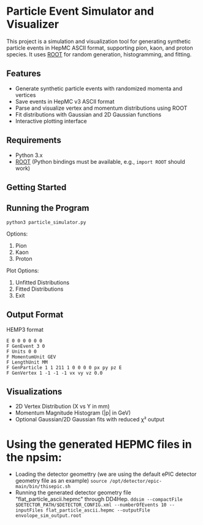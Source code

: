 # Particle Event Simulator and Visualizer

This project is a simulation and visualization tool for generating synthetic particle events in HepMC ASCII format, supporting pion, kaon, and proton species. It uses [ROOT](https://root.cern/) for random generation, histogramming, and fitting.

## Features

- Generate synthetic particle events with randomized momenta and vertices
- Save events in HepMC v3 ASCII format
- Parse and visualize vertex and momentum distributions using ROOT
- Fit distributions with Gaussian and 2D Gaussian functions
- Interactive plotting interface

## Requirements

- Python 3.x
- [ROOT](https://root.cern/install/) (Python bindings must be available, e.g., `import ROOT` should work)

## Getting Started

## Running the Program
```python3 particle_simulator.py```

Options:
1. Pion
2. Kaon
3. Proton

Plot Options:
1. Unfitted Distributions
2. Fitted Distributions
0. Exit


## Output Format
HEMP3 format

```
E 0 0 0 0 0 0
F GenEvent 3 0
F Units 0 0
F MomentumUnit GEV
F LengthUnit MM
F GenParticle 1 1 211 1 0 0 0 0 px py pz E
F GenVertex 1 -1 -1 -1 vx vy vz 0.0
```

## Visualizations
- 2D Vertex Distribution (X vs Y in mm)
- Momentum Magnitude Histogram (|p| in GeV)
- Optional Gaussian/2D Gaussian fits with reduced χ² output


# Using the generated HEPMC files in the npsim:
- Loading the detector geomettry (we are using the default ePIC detector geometry file as an example)
```source /opt/detector/epic-main/bin/thisepic.sh```
- Running the generated detector geometry file "flat_particle_ascii.hepmc" through DD4Hep.
```ddsim --compactFile $DETECTOR_PATH/$DETECTOR_CONFIG.xml --numberOfEvents 10 --inputFiles flat_particle_ascii.hepmc --outputFile envolope_sim_output.root```
